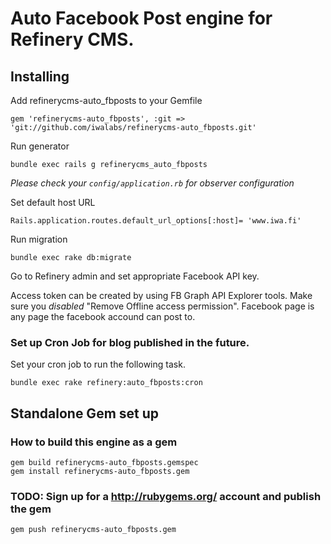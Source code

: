 # Auto Facebook Post engine for Refinery CMS.

## Installing

Add refinerycms-auto_fbposts to your Gemfile

    gem 'refinerycms-auto_fbposts', :git => 'git://github.com/iwalabs/refinerycms-auto_fbposts.git'

Run generator

    bundle exec rails g refinerycms_auto_fbposts

*Please check your `config/application.rb` for observer configuration*

Set default host URL

    Rails.application.routes.default_url_options[:host]= 'www.iwa.fi'


Run migration

    bundle exec rake db:migrate

Go to Refinery admin and set appropriate Facebook API key.

Access token can be created by using FB Graph API Explorer tools. Make sure you *disabled* "Remove Offline access permission".
Facebook page is any page the facebook accound can post to.


### Set up Cron Job for blog published in the future.

Set your cron job to run the following task.

    bundle exec rake refinery:auto_fbposts:cron

## Standalone Gem set up

### How to build this engine as a gem

    gem build refinerycms-auto_fbposts.gemspec
    gem install refinerycms-auto_fbposts.gem


### TODO: Sign up for a http://rubygems.org/ account and publish the gem

    gem push refinerycms-auto_fbposts.gem

